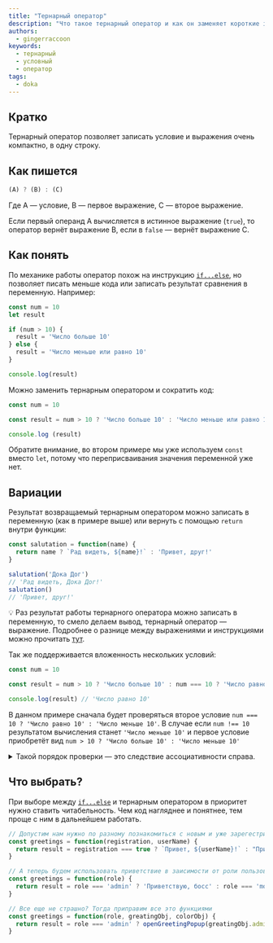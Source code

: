 ```yaml
---
title: "Тернарный оператор"
description: "Что такое тернарный оператор и как он заменяет короткие if"
authors:
  - gingerraccoon
keywords:
  - тернарный
  - условный
  - оператор
tags:
  - doka
---
```


## Кратко

Тернарный оператор позволяет записать условие и выражения очень компактно, в одну строку.

## Как пишется

```js
(A) ? (B) : (C)
```

Где A — условие, B — первое выражение, C — второе выражение.

Если первый операнд A вычисляется в истинное выражение (`true`), то оператор вернёт выражение B, если в `false` — вернёт выражение C.

## Как понять

По механике работы оператор похож на инструкцию [`if...else`](/js/if-else), но позволяет писать меньше кода или записать результат сравнения в переменную. Например:

```js
const num = 10
let result

if (num > 10) {
  result = 'Число больше 10'
} else {
  result = 'Число меньше или равно 10'
}

console.log(result)
```

Можно заменить тернарным оператором и сократить код:

```js
const num = 10

const result = num > 10 ? 'Число больше 10' : 'Число меньше или равно 10'

console.log (result)
```

Обратите внимание, во втором примере мы уже используем `const` вместо `let`, потому что переприсваивания значения переменной уже нет.

## Вариации

Результат возвращаемый тернарным оператором можно записать в переменную (как в примере выше) или вернуть с помощью `return` внутри функции:

```js
const salutation = function(name) {
  return name ? `Рад видеть, ${name}!` : 'Привет, друг!'
}

salutation('Дока Дог')
// 'Рад видеть, Дока Дог!'
salutation()
// 'Привет, друг!'
```

<aside>

  💡 Раз результат работы тернарного оператора можно записать в переменную, то смело делаем вывод, тернарный оператор — выражение. Подробнее о разнице между выражениями и инструкциями можно прочитать [тут](/js/expressions-vs-statements).

</aside>

Так же поддерживается вложенность нескольких условий:

```js
const num = 10

const result = num > 10 ? 'Число больше 10' : num === 10 ? 'Число равно 10' : 'Число меньше 10'

console.log(result) // 'Число равно 10'
```
В данном примере сначала будет проверяться второе условие `num === 10 ? 'Число равно 10' : 'Число меньше 10'`. В случае если `num !== 10` результатом вычисления станет `'Число меньше 10'` и первое условие приобретёт вид `num > 10 ? 'Число больше 10' : 'Число меньше 10'`

<details>
  <summary>Такой порядок проверки — это следствие ассоциативности справа.</summary>
  Ассоциативность - порядок обработки операторов с одинаковым приоритетом.
  Тернарный оператор имеет ассоциативность справа налево, так же как и оператор присваивания. Например данные выражения - одинаковы:

  ```js
  a = b = c = d
  a = (b = (c = d))
  ```

</details>

## Что выбрать?

При выборе между [`if...else`](/js/if-else) и тернарным оператором в приоритет нужно ставить читабельность. Чем код нагляднее и понятнее, тем проще с ним в дальнейшем работать.

```js
// Допустим нам нужно по разному познакомиться с новым и уже зарегестрированным пользователем
const greetings = function(registration, userName) {
  return result = registration === true ? `Привет, ${userName}!` : "Привет, незнакомец"
}

// А теперь будем использовать приветствие в заисимости от роли пользователя
const greetings = function(role) {
  return result = role === 'admin' ? 'Приветствую, босс' : role === 'moder' ? 'Приветствую, смотритель порядка' : role === 'user' : 'Здравствуй, пользователь' ? role === 'guest' ? 'Здравствуй, гость' : 'Привет, некто'
}

// Все еще не страшно? Тогда приправим все это функциями
const greetings = function(role, greatingObj, colorObj) {
  return result = role === 'admin' ? openGreetingPopup(greatingObj.admin, colorObj.admin) : role === 'moder' ? openGreetingPopup(greatingObj.moder, colorObj.moder) : role === 'user' : openGreetingPopup(greatingObj.user, colorObj.user) ? role === 'guest' ? openGreetingPopup(greatingObj.guest, colorObj.guest) : openGreetingPopup(greatingObj.undef, colorObj.undef)
}
```

